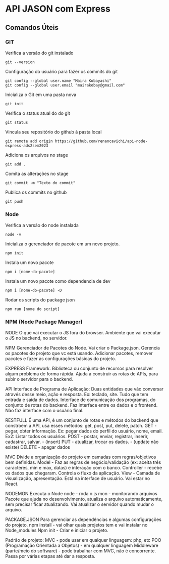 # API JASON com Express

## Comandos Úteis

### GIT

Verifica a versão do git instalado
```
git --version
```

Configuração do usuário para fazer os commits do git
```
git config --global user.name "Maira Kobayashi"
git config --global user.email "mairakobay@gmail.com"
```

Inicializa o Git em uma pasta nova
```
git init
```
Verifica o status atual do do git
```
git status
```

Vincula seu repositório do github à pasta local
```
git remote add origin https://github.com/renancavichi/api-node-express-ads2sem2023
```

Adiciona os arquivos no stage
```
git add .
```

Comita as alterações no stage
```
git commit -m "Texto do commit"
```

Publica os commits no github
```
git push
```

### Node

Verifica a versão do node instalada
```
node -v
```
Inicializa o gerenciador de pacote em um novo projeto.
```
npm init
```

Instala um novo pacote
```
npm i [nome-do-pacote]
```

Instala um novo pacote como dependencia de dev
```
npm i [nome-do-pacote] -D
```

Rodar os scripts do package json
```
npm run [nome do script]
```


### NPM (Node Package Manager)


NODE
O que vai executar o JS fora do browser. Ambiente que vai executar o JS no backend, no servidor.

NPM
Gerenciador de Pacotes do Node. Vai criar o Package.json. Gerencia os pacotes do projeto que vc está usando. Adicionar pacotes, remover pacotes e fazer as configurações básicas do projeto.

EXPRESS
Framework. Biblioteca ou conjunto de recursos para resolver algum problema de forma rápida.
Ajuda a construir as rotas de APIs, para subir o servidor para o backend.

API
Interface de Programa de Aplicação: Duas entidades que vão conversar através desse meio, ação e resposta. Ex: teclado, site. Tudo que tem entrada e saída de dados.
Interface de comunicação dos programas, do conjunto de rotas do backend. Faz interface entre os dados e o frontend. Não faz interface com o usuário final.

RESTFULL
É uma API, é um conjunto de rotas e métodos do backend que constroem a API, usa esses métodos: get, post, put, delete, patch.
GET - pegar, obter informação. Ex: pegar dados do perfil do usuário, nome, email. Ex2: Listar todos os usuários.
POST - postar, enviar, registrar, inserir, cadastrar, salvar. - (insert)
PUT - atualizar, trocar os dados. - (update não existe)
DELETE - apagar dados

MVC
Divide a organização do projeto em camadas com regras/objetivos bem definidas.
Model - Faz as regras de negócio/validação (ex: aceita três caracteres, min e max, datas) e interação com o banco.
Controller - recebe os dados que chegaram. Controla o fluxo da aplicação. 
View - Camada de visualização, apresentação. Está na interface de usuário. Vai estar no React.

NODEMON
Executa o Node
node - roda o js
mon - monitorando arquivos
Pacote que ajuda no desenvolvimento, atualiza o arquivo automaticamente, sem precisar ficar atualizando. Vai atualizar o servidor quando mudar o arquivo.

PACKAGE.JSON
Para gerenciar as dependências e algumas configurações do projeto.
npm install - vai olhar quais projetos tem e vai instalar no Node_modules
Npm init - Criar e iniciar o projeto. 

Padrão de projeto:
MVC - pode usar em qualquer linguagem: php, etc
POO (Programação Orientada a Objetos) - em qualquer linguagem
Middleware (parte/meio do software) - pode trabalhar com MVC, não é concorrente. Passa por várias etapas até dar a resposta.